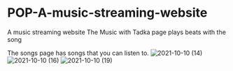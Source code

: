 # POP-A-music-streaming-website
A music streaming website
The Music with Tadka page plays beats with the song

The songs page has songs that you can listen to.
![2021-10-10 (14)](https://user-images.githubusercontent.com/76242802/136694906-2a370d40-1db4-455e-97c7-585f3cb946f9.png)
![2021-10-10 (16)](https://user-images.githubusercontent.com/76242802/136695060-1ea15ca7-1f03-4379-95bd-f48d686426c3.png)
![2021-10-10 (19)](https://user-images.githubusercontent.com/76242802/136696912-5d570b37-20c2-414a-a308-2f801220933c.png)
